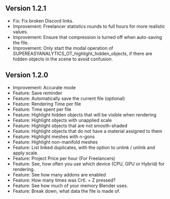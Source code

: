 ## Version 1.2.1

- Fix: Fix broken Discord links.
- Improvement: Freelancer statistics rounds to full hours for more realistic values.
- Improvement: Ensure that compression is turned off when auto-saving the file.
- Improvement: Only start the modal operation of SUPEREASYANALYTICS_OT_highlight_hidden_objects, if there are hidden objects in the scene to avoid confusion.


## Version 1.2.0

- Improvement: Accurate mode
- Feature: Save reminder
- Feature: Automatically save the current file (optional)
- Feature: Rendering Time per file
- Feature: Time spent per file
- Feature: Highlight hidden objects that will be visible when rendering
- Feature: Highlight objects with unapplied scale
- Feature: Highlight objects that are not smooth-shaded
- Feature: Highlight objects that do not have a material assigned to them
- Feature: Highlight meshes with n-gons
- Feature: Highlight non-manifold meshes
- Feature: List linked duplicates, with the option to unlink / unlink and apply scale.
- Feature: Project Price per hour (For Freelancers)
- Feature: See, how often you use which device (CPU, GPU or Hybrid) for rendering.
- Feature: See how many addons are enabled
- Feature: How many times was Crtl. + Z pressed?
- Feature: See how much of your memory Blender uses.
- Feature: Break down, what data the file is made of.




